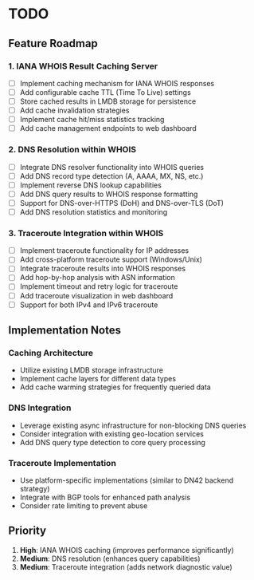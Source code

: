 # TODO

## Feature Roadmap

### 1. IANA WHOIS Result Caching Server
- [ ] Implement caching mechanism for IANA WHOIS responses
- [ ] Add configurable cache TTL (Time To Live) settings
- [ ] Store cached results in LMDB storage for persistence
- [ ] Add cache invalidation strategies
- [ ] Implement cache hit/miss statistics tracking
- [ ] Add cache management endpoints to web dashboard

### 2. DNS Resolution within WHOIS
- [ ] Integrate DNS resolver functionality into WHOIS queries
- [ ] Add DNS record type detection (A, AAAA, MX, NS, etc.)
- [ ] Implement reverse DNS lookup capabilities
- [ ] Add DNS query results to WHOIS response formatting
- [ ] Support for DNS-over-HTTPS (DoH) and DNS-over-TLS (DoT)
- [ ] Add DNS resolution statistics and monitoring

### 3. Traceroute Integration within WHOIS
- [ ] Implement traceroute functionality for IP addresses
- [ ] Add cross-platform traceroute support (Windows/Unix)
- [ ] Integrate traceroute results into WHOIS responses
- [ ] Add hop-by-hop analysis with ASN information
- [ ] Implement timeout and retry logic for traceroute
- [ ] Add traceroute visualization in web dashboard
- [ ] Support for both IPv4 and IPv6 traceroute

## Implementation Notes

### Caching Architecture
- Utilize existing LMDB storage infrastructure
- Implement cache layers for different data types
- Add cache warming strategies for frequently queried data

### DNS Integration
- Leverage existing async infrastructure for non-blocking DNS queries
- Consider integration with existing geo-location services
- Add DNS query type detection to core query processing

### Traceroute Implementation
- Use platform-specific implementations (similar to DN42 backend strategy)
- Integrate with BGP tools for enhanced path analysis
- Consider rate limiting to prevent abuse

## Priority
1. **High**: IANA WHOIS caching (improves performance significantly)
2. **Medium**: DNS resolution (enhances query capabilities)
3. **Medium**: Traceroute integration (adds network diagnostic value)